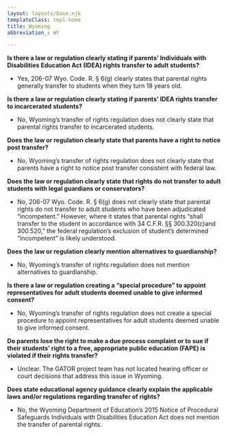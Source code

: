 ```yaml
---
layout: layouts/base.njk
templateClass: tmpl-home
title: Wyoming
abbreviation_: WY

---
```

**Is there a law or regulation clearly stating if parents’ Individuals with Disabilities Education Act (IDEA) rights transfer to adult students?**

* Yes, 206-07 Wyo. Code. R. § 6(g) clearly states that parental rights generally transfer to students when they turn 18 years old.

**Is there a law or regulation clearly stating if parents’ IDEA rights transfer to incarcerated students?**

* No, Wyoming’s transfer of rights regulation does not clearly state that parental rights transfer to incarcerated students.

**Does the law or regulation clearly state that parents have a right to notice post transfer?**

* No, Wyoming’s transfer of rights regulation does not clearly state that parents have a right to notice post transfer consistent with federal law.

**Does the law or regulation clearly state that rights do not transfer to adult students with legal guardians or conservators?**

* No, 206-07 Wyo. Code. R. § 6(g) does not clearly state that parental rights do not transfer to adult students who have been adjudicated “incompetent.” However, where it states that parental rights “shall transfer to the student in accordance with 34 C.F.R. §§ 300.320(c)and 300.520,” the federal regulation’s exclusion of student’s determined “incompetent” is likely understood.

**Does the law or regulation clearly mention alternatives to guardianship?**

* No, Wyoming’s transfer of rights regulation does not mention alternatives to guardianship.

**Is there a law or regulation creating a “special procedure” to appoint representatives for adult students deemed unable to give informed consent?**

* No, Wyoming’s transfer of rights regulation does not create a special procedure to appoint representatives for adult students deemed unable to give informed consent.

**Do parents lose the right to make a due process complaint or to sue if their students’ right to a free, appropriate public education (FAPE) is violated if their rights transfer?**

* Unclear. The GATOR project team has not located hearing officer or court decisions that address this issue in Wyoming.

**Does state educational agency guidance clearly explain the applicable laws and/or regulations regarding transfer of rights?**

* No, the Wyoming Department of Education’s 2015 Notice of Procedural Safeguards Individuals with Disabilities Education Act does not mention the transfer of parental rights.